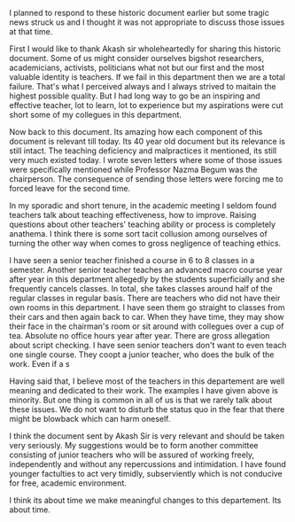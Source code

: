 I planned to respond to these historic document earlier but some tragic news struck us and I thought it was not appropriate to discuss those issues at that time.

First I would like to thank Akash sir wholeheartedly for sharing this historic document. Some of us might consider ourselves bigshot researchers, academicians, activists, politicians what not but our first and the most valuable identity is teachers. If we fail in this department then we are a total failure. That's what I perceived always and I always strived to maitain the highest possible quality. But I had long way to go be an inspiring and effective teacher, lot to learn, lot to experience but my aspirations were cut short some of my collegues in this department. 

Now back to this document. Its amazing how each component of this document is relevant till today. Its 40 year old document but its relevance is still intact. The teaching deficiency and malpractices it mentioned, its still very much existed today. I wrote seven letters where some of those issues were specifically mentioned while Professor Nazma Begum was the chairperson. The consequence of sending those letters were forcing me to forced leave for the second time. 

In my sporadic and short tenure, in the academic meeting I seldom found teachers talk about teaching effectiveness, how to improve. Raising questions about other teachers' teaching ability or process is completely anathema. I think there is some sort tacit collusion among ourselves of turning the other way when comes to gross negligence of teaching ethics. 


I have seen a senior teacher finished a course in 6 to 8 classes in a semester. Another senior teacher teaches an advanced macro course year after year in this department allegedly by the students superficially and she frequently cancels classes. In total, she takes classes around half of the regular classes in regular basis. There are teachers who did not have their own rooms in this department. I have seen them go straight to classes from their cars and then again back to car. When they have time, they may show their face in the chairman's room or sit around with collegues over a cup of tea. Absolute no office hours year after year. There are gross allegation about script checking. 
I have seen senior teachers don't want to even teach one single course. They coopt a junior teacher, who does the bulk of the work. Even if a s

Having said that, I believe most of the teachers in this departement are well meaning and dedicated to their work. The examples I have given above is minority. But one thing is common in all of us is that we rarely talk about these issues. We do not want to disturb the status quo in the fear that there might be blowback which can harm oneself. 

I think the document sent by Akash Sir is very relevant and should be taken very seriously. My suggestions would be to form another committee consisting of junior teachers who will be assured of working freely, independently and without any repercussions and intimidation. I have found younger factulties to act very timidly, subserviently which is not conducive for free, academic environment. 

I think its about time we make meaningful changes to this departement. Its about time. 
